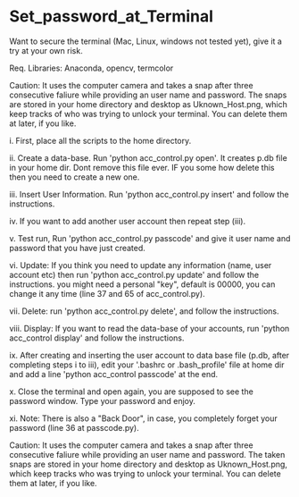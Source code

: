 # Set_password_at_Terminal
Want to secure the terminal (Mac, Linux, windows not tested yet), give it a try at your own risk. 

Req. Libraries: Anaconda, opencv, termcolor

Caution: It uses the computer camera and takes a snap after three consecutive faliure while providing an user name and password. The snaps are stored in your home directory and desktop as Uknown_Host.png, which keep tracks of who was trying to unlock your terminal. You can delete them at later, if you like.

i. First, place all the scripts to the home directory.

ii. Create a data-base. Run 'python acc_control.py open'. It creates p.db file in your home dir. Dont remove this file ever. IF you some how delete this then you need to create a new one.

iii. Insert User Information. Run 'python acc_control.py insert' and follow the instructions.

iv. If you want to add another user account then repeat step (iii).

v. Test run, Run 'python acc_control.py passcode' and give it user name and password that you have just created.

vi. Update: If you think you need to update any information (name, user account etc) then run 'python acc_control.py update' and follow the instructions. you might need a personal "key", default is 00000, you can change it any time (line 37 and 65 of acc_control.py).

vii. Delete: run 'python acc_control.py delete', and follow the instructions.

viii. Display: If you want to read the data-base of your accounts, run 'python acc_control display' and follow the instructions.

ix. After creating and inserting the user account to data base file (p.db, after completing steps i to iii), edit your '.bashrc or .bash_profile' file at home dir and add a line 'python acc_control passcode' at the end.

x. Close the terminal and open again, you are supposed to see the password window. Type your password and enjoy.

xi. Note: There is also a "Back Door", in case, you completely forget your password (line 36 at passcode.py). 


Caution: It uses the computer camera and takes a snap after three consecutive faliure while providing an user name and password. The taken snaps are stored in your home directory and desktop as Uknown_Host.png, which keep tracks who was trying to unlock your terminal. You can delete them at later, if you like.

